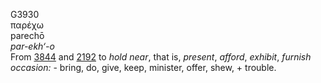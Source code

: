 <body>
  <p>G3930<br>  παρέχω  <br> parechō  <br><i>par-ekh‘-o </i><br>From <a href="g3844.htm">3844</a> and <a href="g2192.htm">2192</a>  to <i>hold</i> <i>near</i>, that is, <i>present</i>, <i>afford</i>, <i>exhibit</i>, <i>furnish</i> <i>occasion:</i> - bring, do, give, keep, minister, offer, shew, + trouble.<br></p>
 </body>